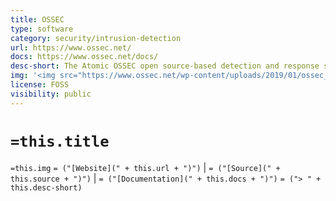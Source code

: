 ```yaml
---
title: OSSEC
type: software
category: security/intrusion-detection
url: https://www.ossec.net/
docs: https://www.ossec.net/docs/
desc-short: The Atomic OSSEC open source-based detection and response system adds thousands of enhanced OSSEC rules, real-time FIM, frequent updates and software integrations, built-in active response, a graphical user interface (GUI), compliance tools, and expert professional support. It’s versatile XDR and compliance all in one security solution.
img: '<img src="https://www.ossec.net/wp-content/uploads/2019/01/ossec_logo_2-300x113.png" style="width: 80px; vertical-align: middle;"/>'
license: FOSS
visibility: public
---
```


# `=this.title`

`=this.img`
`= ("[Website](" + this.url + ")")` |  `= ("[Source](" + this.source + ")")` | `= ("[Documentation](" + this.docs + ")")`
`= ("> " + this.desc-short)`
